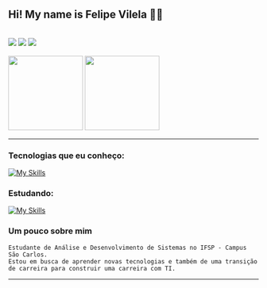 
## Hi! My name is Felipe Vilela 👋🏼

<br>
<div>
    <a href="https://www.linkedin.com/in/felipe-vilela-9832171b1/"> <img src="https://skillicons.dev/icons?i=linkedin" target="_blank"></a>
    <a href="https://www.instagram.com/felipemvilela_/"> <img src="https://skillicons.dev/icons?i=instagram" target="_blank"></a>
    <a href="mailto:felipevilela001@gmail.com"> <img src="https://skillicons.dev/icons?i=gmail" target="_blank"></a>
</div><br>

<div style="display: inline_block">
    <img height="150em" src="https://github-readme-stats.vercel.app/api?username=Felipe-Vilela&show_icons=true&theme=github_dark"/>
    <img height="150em" src="https://github-readme-stats.vercel.app/api/top-langs/?username=Felipe-Vilela&theme=github_dark&hide_border=false&&layout=compact"/>
</div>
<hr>


### Tecnologias que eu conheço: 

[![My Skills](https://skillicons.dev/icons?i=py,c,html,css,git&perline=15)](https://skillicons.dev)

### Estudando: 

[![My Skills](https://skillicons.dev/icons?i=java,js&perline=15)](https://skillicons.dev)


### Um pouco sobre mim
    Estudante de Análise e Desenvolvimento de Sistemas no IFSP - Campus São Carlos.
    Estou em busca de aprender novas tecnologias e também de uma transição de carreira para construir uma carreira com TI.
<hr>

